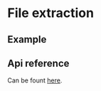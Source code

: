 # File extraction


## Example

## Api reference

Can be fount [here](/generated/classes/_index_d_._tsk_js_.tsk.html#get).
